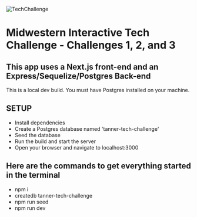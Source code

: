![TechChallenge](https://user-images.githubusercontent.com/78668712/214905758-332ded4f-5b01-4db3-84a1-436912f46078.png)

# Midwestern Interactive Tech Challenge - Challenges 1, 2, and 3

## This app uses a Next.js front-end and an Express/Sequelize/Postgres Back-end

This is a local dev build.
You must have Postgres installed on your machine.

## SETUP

- Install dependencies
- Create a Postgres database named 'tanner-tech-challenge'
- Seed the database
- Run the build and start the server
- Open your browser and navigate to localhost:3000

## Here are the commands to get everything started in the terminal

- npm i
- createdb tanner-tech-challenge
- npm run seed
- npm run dev

